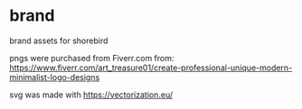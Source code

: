 # brand
 brand assets for shorebird

pngs were purchased from Fiverr.com from:
https://www.fiverr.com/art_treasure01/create-professional-unique-modern-minimalist-logo-designs

svg was made with https://vectorization.eu/